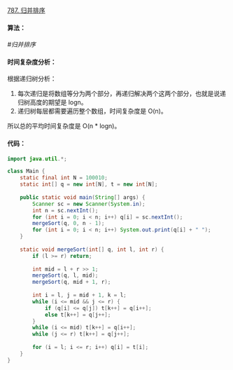 [787. 归并排序](https://www.acwing.com/problem/content/789/)

#### 算法：

*#归并排序*

#### 时间复杂度分析：

根据递归树分析：

1. 每次递归是将数组等分为两个部分，再递归解决两个这两个部分，也就是说递归树高度的期望是 logn。
2. 递归树每层都需要遍历整个数组，时间复杂度是 O(n)。

所以总的平均时间复杂度是 O(n * logn)。

#### 代码：

```java
import java.util.*;

class Main {
    static final int N = 100010;
    static int[] q = new int[N], t = new int[N];
    
    public static void main(String[] args) {
        Scanner sc = new Scanner(System.in);
        int n = sc.nextInt();
        for (int i = 0; i < n; i++) q[i] = sc.nextInt();
        mergeSort(q, 0, n - 1);
        for (int i = 0; i < n; i++) System.out.print(q[i] + " ");
    }
    
    static void mergeSort(int[] q, int l, int r) {
        if (l >= r) return;
        
        int mid = l + r >> 1;
        mergeSort(q, l, mid);
        mergeSort(q, mid + 1, r);
        
        int i = l, j = mid + 1, k = l;
        while (i <= mid && j <= r) {
            if (q[i] <= q[j]) t[k++] = q[i++];
            else t[k++] = q[j++];
        }
        while (i <= mid) t[k++] = q[i++];
        while (j <= r) t[k++] = q[j++];
        
        for (i = l; i <= r; i++) q[i] = t[i];
    }
}
```

